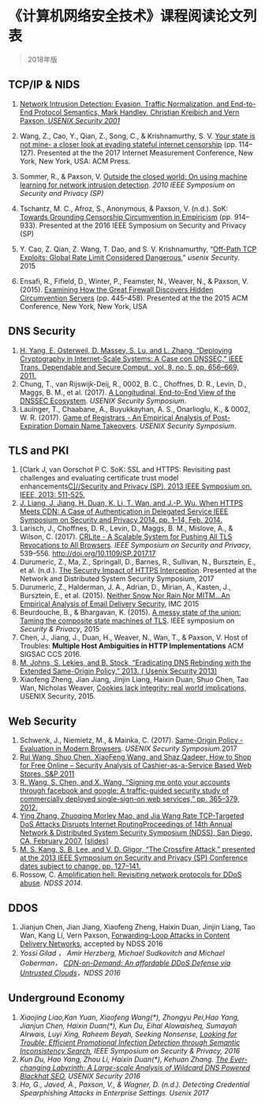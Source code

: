 # 《计算机网络安全技术》课程阅读论文列表

> 2018年版

## TCP/IP & NIDS

1. [Network Intrusion Detection: Evasion, Traffic Normalization, and End-to-End Protocol Semantics, Mark Handley, Christian Kreibich and Vern Paxson, *USENIX Security 2001*](http://www.icir.org/vern/papers/norm-usenix-sec-01.pdf)
2. Wang, Z., Cao, Y., Qian, Z., Song, C., & Krishnamurthy, S. V. [Your state is not mine- a closer look at evading stateful internet censorship](http://www.cs.ucr.edu/~krish/imc17.pdf) (pp. 114–127). Presented at the the 2017 Internet Measurement Conference, New York, New York, USA: ACM Press. 

3. Sommer, R., & Paxson, V.  [Outside the closed world: On using machine learning for network intrusion detection](http://ieeexplore.ieee.org/document/5504793/).  *2010 IEEE Symposium on* *Security and Privacy (SP)*
4. Tschantz, M. C., Afroz, S., Anonymous, & Paxson, V. (n.d.). SoK: [Towards Grounding Censorship Circumvention in Empiricism](http://ieeexplore.ieee.org/document/7546542/) (pp. 914–933). Presented at the 2016 IEEE Symposium on Security and Privacy (SP)
5. Y. Cao, Z. Qian, Z. Wang, T. Dao, and S. V. Krishnamurthy, “[Off-Path TCP Exploits: Global Rate Limit Considered Dangerous](https://www.usenix.org/conference/usenixsecurity16/technical-sessions/presentation/cao),” *usenix Security*. 2015
6. Ensafi, R., Fifield, D., Winter, P., Feamster, N., Weaver, N., & Paxson, V. (2015). [Examining How the Great Firewall Discovers Hidden Circumvention Servers](https://nymity.ch/pdf/ensafi2015b.pdf) (pp. 445–458). Presented at the the 2015 ACM Conference, New York, New York, USA



## DNS Security

1. [H. Yang, E. Osterweil, D. Massey, S. Lu, and L. Zhang, “Deploying Cryptography in Internet-Scale Systems: A Case con DNSSEC,” IEEE Trans. Dependable and Secure Comput., vol. 8, no. 5, pp. 656–669, 2011.](http://irl.cs.ucla.edu/~eoster/doc/todsc-paper.pdf)
2. Chung, T., van Rijswijk-Deij, R., 0002, B. C., Choffnes, D. R., Levin, D., Maggs, B. M., et al. (2017). [A Longitudinal, End-to-End View of the DNSSEC Ecosystem](https://www.usenix.org/system/files/conference/usenixsecurity17/sec17-chung.pdf). *USENIX Security Symposium*.
3. Lauinger, T., Chaabane, A., Buyukkayhan, A. S., Onarlioglu, K., & 0002, W. R. (2017). [Game of Registrars - An Empirical Analysis of Post-Expiration Domain Name Takeovers](https://www.usenix.org/system/files/conference/usenixsecurity17/sec17-lauinger.pdf). *USENIX Security Symposium*.



## TLS and PKI

1. [Clark J, van Oorschot P C. SoK: SSL and HTTPS: Revisiting past challenges and evaluating certificate trust model enhancements[C\]//Security and Privacy (SP), 2013 IEEE Symposium on. IEEE, 2013: 511-525.](http://www.ieee-security.org/TC/SP2013/papers/4977a511.pdf)
2. [J. Liang, J. Jiang, H. Duan, K. Li, T. Wan, and J.-P. Wu. When HTTPS Meets CDN: A Case of Authentication in Delegated Service IEEE Symposium on Security and Privacy 2014, pp. 1–14, Feb. 2014.](http://netsec.ccert.edu.cn/course/papers/https-ca/https-in-cdn.pdf)
3. Larisch, J., Choffnes, D. R., Levin, D., Maggs, B. M., Mislove, A., & Wilson, C. (2017). [CRLite - A Scalable System for Pushing All TLS Revocations to All Browsers](http://ieeexplore.ieee.org/document/7958597/). *IEEE Symposium on Security and Privacy*, 539–556. http://doi.org/10.1109/SP.2017.17
4. Durumeric, Z., Ma, Z., Springall, D., Barnes, R., Sullivan, N., Bursztein, E., et al. (n.d.). [The Security Impact of HTTPS Interception](https://jhalderm.com/pub/papers/interception-ndss17.pdf). Presented at the Network and Distributed System Security Symposium, 2017
5. Durumeric, Z., Halderman, J. A., Adrian, D., Mirian, A., Kasten, J., Bursztein, E., et al. (2015). [Neither Snow Nor Rain Nor MITM...An Empirical Analysis of Email Delivery Security](https://research.google.com/pubs/archive/43962.pdf), IMC 2015
6. Beurdouche, B., & Bhargavan, K. (2015). [A messy state of the union: Taming the composite state machines of TLS](http://ieeexplore.ieee.org/document/7163046/).  IEEE symposium on *Security & Privacy*, 2015
7. Chen, J., Jiang, J., Duan, H., Weaver, N., Wan, T., & Paxson, V. Host of Troubles: **Multiple Host Ambiguities in HTTP Implementations**  ACM SIGSAC CCS 2016.
8. [M. Johns, S. Lekies, and B. Stock, “Eradicating DNS Rebinding with the Extended Same-Origin Policy,” 2013. ( Usenix Security 2013)](https://www.usenix.org/sites/default/files/conference/protected-files/johns_sec13_slides.pdf)
9. Xiaofeng Zheng, Jian Jiang, Jinjin Liang, Haixin Duan, Shuo Chen, Tao Wan, Nicholas Weaver, [Cookies lack integrity: real world implications,](https://www.usenix.org/node/190991) USENIX Security, 2015. 



## Web Security

1. Schwenk, J., Niemietz, M., & Mainka, C. (2017). [Same-Origin Policy - Evaluation in Modern Browsers](https://www.usenix.org/system/files/conference/usenixsecurity17/sec17-schwenk.pdf). *USENIX Security Symposium*.2017
2. [Rui Wang, Shuo Chen, XiaoFeng Wang, and Shaz Qadeer, How to Shop for Free Online – Security Analysis of Cashier-as-a-Service Based Web Stores, S&P 2011](http://research.microsoft.com/pubs/145858/caas-oakland-final.pdf)
3. [R. Wang, S. Chen, and X. Wang, “Signing me onto your accounts through facebook and google: A traffic-guided security study of commercially deployed single-sign-on web services,” pp. 365–379, 2012.](http://www.informatics.indiana.edu/xw7/papers/websso.pdf)
4. [ Ying Zhang, Zhuoqing Morley Mao, and Jia Wang    Rate TCP-Targeted DoS Attacks Disrupts Internet RoutingProceedings of 14th Annual Network & Distributed System Security Symposium (NDSS), San Diego, CA, February 2007.](http://www.research.att.com/~jiawang/lowrate-ndss07.pdf) [[slides](http://www.research.att.com/~jiawang/NDSS07_zhang2.ppt)]
5. [M. S. Kang, S. B. Lee, and V. D. Gligor, “The Crossfire Attack,” presented at the 2013 IEEE Symposium on Security and Privacy (SP) Conference dates subject to change, pp. 127–141.](http://www.ieee-security.org/TC/SP2013/papers/4977a127.pdf)
6. Rossow, C. [Amplification hell: Revisiting network protocols for DDoS abuse](https://christian-rossow.de/publications/amplification-ndss2014.pdf). *NDSS 2014*.



## DDOS

1. Jianjun Chen, Jian Jiang, Xiaofeng Zheng, Haixin Duan, Jinjin Liang, Tao Wan, Kang Li, Vern Paxson, [Forwarding-Loop Attacks in Content Delivery Networks](https://www.internetsociety.org/sites/default/files/04_2-ndss2016-slides.pdf), accepted by NDSS 2016 
2. *Yossi Gilad ， Amir Herzberg, Michael Sudkovitch and Michael Goberman，* [*CDN-on-Demand:  An affordable DDoS Defense via Untrusted Clouds*](https://www.internetsociety.org/sites/default/files/blogs-media/cdn-on-demand-affordable-ddos-defense-via-untrusted-clouds.pdf)*，NDSS 2016*



## Underground Economy

1. *Xiaojing Liao,Kan Yuan, Xiaofeng Wang(\*), Zhongyu Pei,Hao Yang, Jianjun Chen, Haixin Duan(\*), Kun Du, Eihal Alowaisheq, Sumayah Alrwais, Luyi Xing, Raheem Beyah, Seeking Nonsense,* [*Looking for Trouble: Efficient Promotional­ Infection Detection through Semantic Inconsistency Search*](http://netsec.ccert.edu.cn/duanhx/files/2010/12/2016-SP-Semantic.pdf)*, IEEE Symposium on Security & Privacy, 2016*
2. *Kun Du, Hao Yang, Zhou Li, Haixin Duan(\*), Kehuan Zhang.* [*The Ever-changing Labyrinth: A Large-scale Analysis of Wildcard DNS Powered Blackhat SEO*](https://www.usenix.org/conference/usenixsecurity16/technical-sessions/presentation/du)*, USENIX Security 2016* 
3. *Ho, G., Javed, A., Paxson, V., & Wagner, D. (n.d.). Detecting Credential Spearphishing Attacks in Enterprise Settings. Usenix 2017*